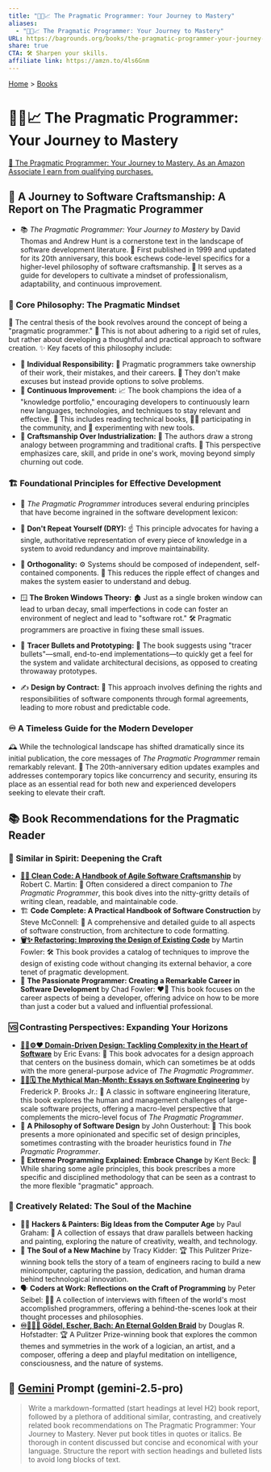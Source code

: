 ```yaml
---
title: "🧑‍💻📈 The Pragmatic Programmer: Your Journey to Mastery"
aliases:
  - "🧑‍💻📈 The Pragmatic Programmer: Your Journey to Mastery"
URL: https://bagrounds.org/books/the-pragmatic-programmer-your-journey-to-mastery
share: true
CTA: 🛠️ Sharpen your skills.
affiliate link: https://amzn.to/4ls6Gnm
---
```

[Home](../index.md) > [Books](./index.md)  
# 🧑‍💻📈 The Pragmatic Programmer: Your Journey to Mastery  
[🛒 The Pragmatic Programmer: Your Journey to Mastery. As an Amazon Associate I earn from qualifying purchases.](https://amzn.to/4ls6Gnm)  
  
## 🚀 A Journey to Software Craftsmanship: A Report on The Pragmatic Programmer  
  
* 📚 *The Pragmatic Programmer: Your Journey to Mastery* by David Thomas and Andrew Hunt is a cornerstone text in the landscape of software development literature. 📅 First published in 1999 and updated for its 20th anniversary, this book eschews code-level specifics for a higher-level philosophy of software craftsmanship. 🧭 It serves as a guide for developers to cultivate a mindset of professionalism, adaptability, and continuous improvement.  
  
### 🧠 Core Philosophy: The Pragmatic Mindset  
  
🔑 The central thesis of the book revolves around the concept of being a "pragmatic programmer." 🤔 This is not about adhering to a rigid set of rules, but rather about developing a thoughtful and practical approach to software creation. ✨ Key facets of this philosophy include:  
  
* 🙋 **Individual Responsibility:** 💼 Pragmatic programmers take ownership of their work, their mistakes, and their careers. 🚫 They don't make excuses but instead provide options to solve problems.  
* 🔄 **Continuous Improvement:** 📈 The book champions the idea of a "knowledge portfolio," encouraging developers to continuously learn new languages, technologies, and techniques to stay relevant and effective. 📖 This includes reading technical books, 🧑‍💻 participating in the community, and 🧪 experimenting with new tools.  
* 🎨 **Craftsmanship Over Industrialization:** 🔨 The authors draw a strong analogy between programming and traditional crafts. 🌟 This perspective emphasizes care, skill, and pride in one's work, moving beyond simply churning out code.  
  
### 🏗️ Foundational Principles for Effective Development  
  
* 📜 *The Pragmatic Programmer* introduces several enduring principles that have become ingrained in the software development lexicon:  
  
* 🚫 **Don't Repeat Yourself (DRY):** ☝️ This principle advocates for having a single, authoritative representation of every piece of knowledge in a system to avoid redundancy and improve maintainability.  
* 🧩 **Orthogonality:** ⚙️ Systems should be composed of independent, self-contained components. 🌊 This reduces the ripple effect of changes and makes the system easier to understand and debug.  
* 🪟 **The Broken Windows Theory:** 🏚️ Just as a single broken window can lead to urban decay, small imperfections in code can foster an environment of neglect and lead to "software rot." 🛠️ Pragmatic programmers are proactive in fixing these small issues.  
* 🎯 **Tracer Bullets and Prototyping:** 🧪 The book suggests using "tracer bullets"—small, end-to-end implementations—to quickly get a feel for the system and validate architectural decisions, as opposed to creating throwaway prototypes.  
* ✍️ **Design by Contract:** 🤝 This approach involves defining the rights and responsibilities of software components through formal agreements, leading to more robust and predictable code.  
  
### ♾️ A Timeless Guide for the Modern Developer  
  
🕰️ While the technological landscape has shifted dramatically since its initial publication, the core messages of *The Pragmatic Programmer* remain remarkably relevant. 🎁 The 20th-anniversary edition updates examples and addresses contemporary topics like concurrency and security, ensuring its place as an essential read for both new and experienced developers seeking to elevate their craft.  
  
## 📚 Book Recommendations for the Pragmatic Reader  
  
### 🤝 Similar in Spirit: Deepening the Craft  
  
* **[🧼💾 Clean Code: A Handbook of Agile Software Craftsmanship](./clean-code.md)** by Robert C. Martin: 👯 Often considered a direct companion to *The Pragmatic Programmer*, this book dives into the nitty-gritty details of writing clean, readable, and maintainable code.  
* 🏗️ **Code Complete: A Practical Handbook of Software Construction** by Steve McConnell: 📖 A comprehensive and detailed guide to all aspects of software construction, from architecture to code formatting.  
* **[🗑️✨ Refactoring: Improving the Design of Existing Code](./refactoring-improving-the-design-of-existing-code.md)** by Martin Fowler: 🛠️ This book provides a catalog of techniques to improve the design of existing code without changing its external behavior, a core tenet of pragmatic development.  
* 💼 **The Passionate Programmer: Creating a Remarkable Career in Software Development** by Chad Fowler: ❤️‍🔥 This book focuses on the career aspects of being a developer, offering advice on how to be more than just a coder but a valued and influential professional.  
  
### 🆚 Contrasting Perspectives: Expanding Your Horizons  
  
* **[🧩🧱⚙️❤️ Domain-Driven Design: Tackling Complexity in the Heart of Software](./domain-driven-design.md)** by Eric Evans: 🏢 This book advocates for a design approach that centers on the business domain, which can sometimes be at odds with the more general-purpose advice of *The Pragmatic Programmer*.  
* **[🦄👤🗓️ The Mythical Man-Month: Essays on Software Engineering](./the-mythical-man-month.md)** by Frederick P. Brooks Jr.: 👴 A classic in software engineering literature, this book explores the human and management challenges of large-scale software projects, offering a macro-level perspective that complements the micro-level focus of *The Pragmatic Programmer*.  
* 📐 **A Philosophy of Software Design** by John Ousterhout: 🤔 This book presents a more opinionated and specific set of design principles, sometimes contrasting with the broader heuristics found in *The Pragmatic Programmer*.  
* 🤸 **Extreme Programming Explained: Embrace Change** by Kent Beck: 🤝 While sharing some agile principles, this book prescribes a more specific and disciplined methodology that can be seen as a contrast to the more flexible "pragmatic" approach.  
  
### 🎨 Creatively Related: The Soul of the Machine  
  
* 🧑‍🎨 **Hackers & Painters: Big Ideas from the Computer Age** by Paul Graham: 💭 A collection of essays that draw parallels between hacking and painting, exploring the nature of creativity, wealth, and technology.  
* 🤖 **The Soul of a New Machine** by Tracy Kidder: 🏆 This Pulitzer Prize-winning book tells the story of a team of engineers racing to build a new minicomputer, capturing the passion, dedication, and human drama behind technological innovation.  
* 🗣️ **Coders at Work: Reflections on the Craft of Programming** by Peter Seibel: 👨‍💻 A collection of interviews with fifteen of the world's most accomplished programmers, offering a behind-the-scenes look at their thought processes and philosophies.  
* **[♾️📐🎶🥨 Gödel, Escher, Bach: An Eternal Golden Braid](./godel-escher-bach.md)** by Douglas R. Hofstadter: 🏆 A Pulitzer Prize-winning book that explores the common themes and symmetries in the work of a logician, an artist, and a composer, offering a deep and playful meditation on intelligence, consciousness, and the nature of systems.  
  
## 💬 [Gemini](../software/gemini.md) Prompt (gemini-2.5-pro)  
> Write a markdown-formatted (start headings at level H2) book report, followed by a plethora of additional similar, contrasting, and creatively related book recommendations on The Pragmatic Programmer: Your Journey to Mastery. Never put book titles in quotes or italics. Be thorough in content discussed but concise and economical with your language. Structure the report with section headings and bulleted lists to avoid long blocks of text.